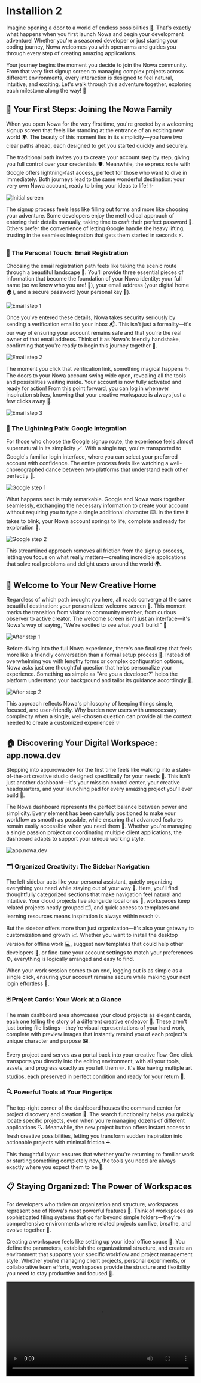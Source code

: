 # Installion 2

Imagine opening a door to a world of endless possibilities 🌟. That's exactly what happens when you first launch Nowa and begin your development adventure! Whether you're a seasoned developer or just starting your coding journey, Nowa welcomes you with open arms and guides you through every step of creating amazing applications.

Your journey begins the moment you decide to join the Nowa community. From that very first signup screen to managing complex projects across different environments, every interaction is designed to feel natural, intuitive, and exciting. Let's walk through this adventure together, exploring each milestone along the way! 🎯

## 🎉 Your First Steps: Joining the Nowa Family

When you open Nowa for the very first time, you're greeted by a welcoming signup screen that feels like standing at the entrance of an exciting new world 🌍. The beauty of this moment lies in its simplicity—you have two clear paths ahead, each designed to get you started quickly and securely.

The traditional path invites you to create your account step by step, giving you full control over your credentials 🛡️. Meanwhile, the express route with Google offers lightning-fast access, perfect for those who want to dive in immediately. Both journeys lead to the same wonderful destination: your very own Nowa account, ready to bring your ideas to life! ✨

![Initial screen](/img/signup/1.png)

The signup process feels less like filling out forms and more like choosing your adventure. Some developers enjoy the methodical approach of entering their details manually, taking time to craft their perfect password 🔐. Others prefer the convenience of letting Google handle the heavy lifting, trusting in the seamless integration that gets them started in seconds ⚡.

### 📧 The Personal Touch: Email Registration

Choosing the email registration path feels like taking the scenic route through a beautiful landscape 🌄. You'll provide three essential pieces of information that become the foundation of your Nowa identity: your full name (so we know who you are! 👤), your email address (your digital home 🏠), and a secure password (your personal key 🔑).

![Email step 1](/img/signup/email/1.png)

Once you've entered these details, Nowa takes security seriously by sending a verification email to your inbox 📬. This isn't just a formality—it's our way of ensuring your account remains safe and that you're the real owner of that email address. Think of it as Nowa's friendly handshake, confirming that you're ready to begin this journey together 🤝.

![Email step 2](/img/signup/email/2.png)

The moment you click that verification link, something magical happens ✨. The doors to your Nowa account swing wide open, revealing all the tools and possibilities waiting inside. Your account is now fully activated and ready for action! From this point forward, you can log in whenever inspiration strikes, knowing that your creative workspace is always just a few clicks away 🎨.

![Email step 3](/img/signup/email/3.png)

### 🌟 The Lightning Path: Google Integration

For those who choose the Google signup route, the experience feels almost supernatural in its simplicity 🪄. With a single tap, you're transported to Google's familiar login interface, where you can select your preferred account with confidence. The entire process feels like watching a well-choreographed dance between two platforms that understand each other perfectly 💃.

![Google step 1](/img/signup/google/1.png)

What happens next is truly remarkable. Google and Nowa work together seamlessly, exchanging the necessary information to create your account without requiring you to type a single additional character ⌨️. In the time it takes to blink, your Nowa account springs to life, complete and ready for exploration 🚀.

![Google step 2](/img/signup/google/2.png)

This streamlined approach removes all friction from the signup process, letting you focus on what really matters—creating incredible applications that solve real problems and delight users around the world 🌍.

## 🎊 Welcome to Your New Creative Home

Regardless of which path brought you here, all roads converge at the same beautiful destination: your personalized welcome screen 🏡. This moment marks the transition from visitor to community member, from curious observer to active creator. The welcome screen isn't just an interface—it's Nowa's way of saying, "We're excited to see what you'll build!" 🎉

![After step 1](/img/signup/after/1.png)

Before diving into the full Nowa experience, there's one final step that feels more like a friendly conversation than a formal setup process 💬. Instead of overwhelming you with lengthy forms or complex configuration options, Nowa asks just one thoughtful question that helps personalize your experience. Something as simple as "Are you a developer?" helps the platform understand your background and tailor its guidance accordingly 🎯.

![After step 2](/img/signup/after/2.png)

This approach reflects Nowa's philosophy of keeping things simple, focused, and user-friendly. Why burden new users with unnecessary complexity when a single, well-chosen question can provide all the context needed to create a customized experience? 💡

## 🏠 Discovering Your Digital Workspace: app.nowa.dev

Stepping into app.nowa.dev for the first time feels like walking into a state-of-the-art creative studio designed specifically for your needs 🎨. This isn't just another dashboard—it's your mission control center, your creative headquarters, and your launching pad for every amazing project you'll ever build 🚀.

The Nowa dashboard represents the perfect balance between power and simplicity. Every element has been carefully positioned to make your workflow as smooth as possible, while ensuring that advanced features remain easily accessible when you need them 💪. Whether you're managing a single passion project or coordinating multiple client applications, the dashboard adapts to support your unique working style.

![app.nowa.dev](/img/app.png)

### 🗂️ Organized Creativity: The Sidebar Navigation

The left sidebar acts like your personal assistant, quietly organizing everything you need while staying out of your way 🤵. Here, you'll find thoughtfully categorized sections that make navigation feel natural and intuitive. Your cloud projects live alongside local ones 📁, workspaces keep related projects neatly grouped 🗂️, and quick access to templates and learning resources means inspiration is always within reach 💡.

But the sidebar offers more than just organization—it's also your gateway to customization and growth 📈. Whether you want to install the desktop version for offline work 💻, suggest new templates that could help other developers 🤝, or fine-tune your account settings to match your preferences ⚙️, everything is logically arranged and easy to find.

When your work session comes to an end, logging out is as simple as a single click, ensuring your account remains secure while making your next login effortless 🔐.

### 🃏 Project Cards: Your Work at a Glance

The main dashboard area showcases your cloud projects as elegant cards, each one telling the story of a different creative endeavor 📖. These aren't just boring file listings—they're visual representations of your hard work, complete with preview images that instantly remind you of each project's unique character and purpose 🖼️.

Every project card serves as a portal back into your creative flow. One click transports you directly into the editing environment, with all your tools, assets, and progress exactly as you left them ✏️. It's like having multiple art studios, each preserved in perfect condition and ready for your return 🎨.

### 🔍 Powerful Tools at Your Fingertips

The top-right corner of the dashboard houses the command center for project discovery and creation 🎯. The search functionality helps you quickly locate specific projects, even when you're managing dozens of different applications 🔍. Meanwhile, the new project button offers instant access to fresh creative possibilities, letting you transform sudden inspiration into actionable projects with minimal friction ➕.

This thoughtful layout ensures that whether you're returning to familiar work or starting something completely new, the tools you need are always exactly where you expect them to be 🎪.

## 📋 Staying Organized: The Power of Workspaces

For developers who thrive on organization and structure, workspaces represent one of Nowa's most powerful features 💪. Think of workspaces as sophisticated filing systems that go far beyond simple folders—they're comprehensive environments where related projects can live, breathe, and evolve together 🌱.

Creating a workspace feels like setting up your ideal office space 🏢. You define the parameters, establish the organizational structure, and create an environment that supports your specific workflow and project management style. Whether you're managing client projects, personal experiments, or collaborative team efforts, workspaces provide the structure and flexibility you need to stay productive and focused 🎯.

<video src="/videos/getting-started/createworkspace.webm" controls width="100%" />

Workspaces also excel at scaling with your needs. A simple personal workspace can evolve into a complex multi-project environment as your ambitions grow, all while maintaining the same intuitive organizational principles that made it useful from day one 📈.

## 🌐 Choosing Your Development Environment

One of the most important decisions you'll make as a Nowa developer is choosing where your projects will live and how they'll evolve 🏡. This choice impacts everything from collaboration possibilities to security considerations, and Nowa offers two distinct paths, each optimized for different development scenarios and working styles.

The decision between cloud and local development isn't just about technology—it's about matching your tools to your goals, your security requirements, and your collaborative needs 🎯. Both approaches have their own strengths and ideal use cases, and understanding these differences helps you make the best choice for each unique project.

### ☁️ Cloud Development: Collaboration Without Boundaries

Choosing cloud development is like moving into a vibrant coworking space where creativity flows freely and collaboration happens naturally 🌟. Your projects live in Nowa's secure cloud infrastructure, accessible from anywhere with an internet connection and ready to be shared with team members, clients, or collaborators around the globe 🌍.

<video src="/videos/getting-started/create-cloud.webm" controls width="100%" />

Cloud development shines brightest when your work involves multiple people, frequent access from different locations, or the need for seamless sharing and feedback cycles 🔄. Imagine working on a project from your office computer during the day, making quick updates from your laptop at a coffee shop, and then sharing progress with a client from your tablet at home—all without missing a beat or worrying about file synchronization 📱💻🖥️.

The cloud environment also provides automatic backups, version history, and the peace of mind that comes from knowing your work is protected by enterprise-grade security and infrastructure 🛡️. You can focus entirely on creating amazing applications while Nowa handles all the technical complexity of hosting, scaling, and protecting your projects.

### 💻 Local Development: Privacy and Control

Local development offers a completely different experience, one that prioritizes privacy, control, and independence 🏠. When you choose this path, your projects remain entirely within your own computing environment, giving you absolute control over security, access, and how your work is managed and stored 🔐.

This approach feels like working in your own private studio, where you set all the rules and maintain complete creative autonomy 🎨. Local development excels when you're working with sensitive information, developing applications that require offline capability, or simply prefer the peace of mind that comes from keeping your work entirely under your own control 🛡️.

Local projects also offer unique advantages for testing and experimentation 🧪. You can integrate with simulators, test offline functionality, and explore development approaches that might not be practical in a cloud environment. For developers who enjoy deep technical control or work in environments with strict security requirements, local development provides the perfect balance of power and protection.

For a comprehensive exploration of local project capabilities, you'll want to dive deep into our specialized local development guide, which covers everything from initial setup to advanced simulation techniques 📚.

### 🎯 Making Your Choice: Matching Tools to Goals

The beautiful truth about choosing between cloud and local development is that there's no universally correct answer ❌. The best choice depends entirely on your specific project requirements, working style, collaboration needs, and security considerations 📊.

Some projects naturally gravitate toward the collaborative, accessible nature of cloud development—think client work, team projects, or applications that benefit from frequent feedback and iteration 👥. Other projects thrive in the controlled, private environment of local development—perhaps personal experiments, security-sensitive applications, or work that requires extensive offline testing 🔒.

Many successful developers use both approaches strategically, choosing cloud development for collaborative work and local development for sensitive or experimental projects 🌈. Nowa supports this flexibility, allowing you to work in whatever environment best serves each unique creative endeavor.

The most important factor isn't which environment you choose initially, but rather that you understand the strengths of each approach and can make informed decisions that support your long-term success and creative fulfillment 🌟. Whether you're building in the cloud or on your local machine, Nowa provides the tools, support, and flexibility you need to bring your vision to life! ✨